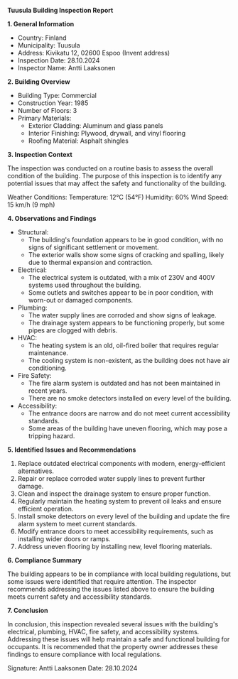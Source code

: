 **Tuusula Building Inspection Report**

**1. General Information**

* Country: Finland
* Municipality: Tuusula
* Address: Kivikatu 12, 02600 Espoo (Invent address)
* Inspection Date: 28.10.2024
* Inspector Name: Antti Laaksonen

**2. Building Overview**

* Building Type: Commercial
* Construction Year: 1985
* Number of Floors: 3
* Primary Materials:
	+ Exterior Cladding: Aluminum and glass panels
	+ Interior Finishing: Plywood, drywall, and vinyl flooring
	+ Roofing Material: Asphalt shingles

**3. Inspection Context**

The inspection was conducted on a routine basis to assess the overall condition of the building. The purpose of this inspection is to identify any potential issues that may affect the safety and functionality of the building.

Weather Conditions:
Temperature: 12°C (54°F)
Humidity: 60%
Wind Speed: 15 km/h (9 mph)

**4. Observations and Findings**

* Structural:
	+ The building's foundation appears to be in good condition, with no signs of significant settlement or movement.
	+ The exterior walls show some signs of cracking and spalling, likely due to thermal expansion and contraction.
* Electrical:
	+ The electrical system is outdated, with a mix of 230V and 400V systems used throughout the building.
	+ Some outlets and switches appear to be in poor condition, with worn-out or damaged components.
* Plumbing:
	+ The water supply lines are corroded and show signs of leakage.
	+ The drainage system appears to be functioning properly, but some pipes are clogged with debris.
* HVAC:
	+ The heating system is an old, oil-fired boiler that requires regular maintenance.
	+ The cooling system is non-existent, as the building does not have air conditioning.
* Fire Safety:
	+ The fire alarm system is outdated and has not been maintained in recent years.
	+ There are no smoke detectors installed on every level of the building.
* Accessibility:
	+ The entrance doors are narrow and do not meet current accessibility standards.
	+ Some areas of the building have uneven flooring, which may pose a tripping hazard.

**5. Identified Issues and Recommendations**

1. Replace outdated electrical components with modern, energy-efficient alternatives.
2. Repair or replace corroded water supply lines to prevent further damage.
3. Clean and inspect the drainage system to ensure proper function.
4. Regularly maintain the heating system to prevent oil leaks and ensure efficient operation.
5. Install smoke detectors on every level of the building and update the fire alarm system to meet current standards.
6. Modify entrance doors to meet accessibility requirements, such as installing wider doors or ramps.
7. Address uneven flooring by installing new, level flooring materials.

**6. Compliance Summary**

The building appears to be in compliance with local building regulations, but some issues were identified that require attention. The inspector recommends addressing the issues listed above to ensure the building meets current safety and accessibility standards.

**7. Conclusion**

In conclusion, this inspection revealed several issues with the building's electrical, plumbing, HVAC, fire safety, and accessibility systems. Addressing these issues will help maintain a safe and functional building for occupants. It is recommended that the property owner addresses these findings to ensure compliance with local regulations.

Signature: Antti Laaksonen
Date: 28.10.2024